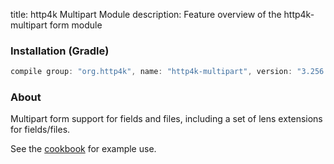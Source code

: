 title: http4k Multipart Module
description: Feature overview of the http4k-multipart form module

### Installation (Gradle)

```groovy
compile group: "org.http4k", name: "http4k-multipart", version: "3.256.0"
```

### About

Multipart form support for fields and files, including a set of lens extensions for fields/files.

See the [cookbook](/cookbook/multipart_forms/) for example use.

